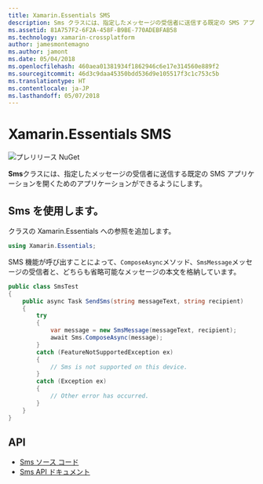 ```yaml
---
title: Xamarin.Essentials SMS
description: Sms クラスには、指定したメッセージの受信者に送信する既定の SMS アプリケーションを開くためのアプリケーションができるようにします。
ms.assetid: 81A757F2-6F2A-458F-B9BE-770ADEBFAB58
ms.technology: xamarin-crossplatform
author: jamesmontemagno
ms.author: jamont
ms.date: 05/04/2018
ms.openlocfilehash: 460aea01381934f1862946c6e17e314560e889f2
ms.sourcegitcommit: 46d3c9daa45350bdd536d9e105517f3c1c753c5b
ms.translationtype: HT
ms.contentlocale: ja-JP
ms.lasthandoff: 05/07/2018
---
```

# <a name="xamarinessentials-sms"></a>Xamarin.Essentials SMS

![プレリリース NuGet](~/media/shared/pre-release.png)

**Sms**クラスには、指定したメッセージの受信者に送信する既定の SMS アプリケーションを開くためのアプリケーションができるようにします。

## <a name="using-sms"></a>Sms を使用します。

クラスの Xamarin.Essentials への参照を追加します。

```csharp
using Xamarin.Essentials;
```

SMS 機能が呼び出すことによって、`ComposeAsync`メソッド、`SmsMessage`メッセージの受信者と、どちらも省略可能なメッセージの本文を格納しています。

```csharp
public class SmsTest
{
    public async Task SendSms(string messageText, string recipient)
    {
        try
        {
            var message = new SmsMessage(messageText, recipient);
            await Sms.ComposeAsync(message);
        }
        catch (FeatureNotSupportedException ex)
        {
            // Sms is not supported on this device.
        }
        catch (Exception ex)
        {
            // Other error has occurred.
        }
    }
}
```

## <a name="api"></a>API

- [Sms ソース コード](https://github.com/xamarin/Essentials/tree/master/Essentials/Sms)
- [Sms API ドキュメント](xref:Xamarin.Essentials.Sms)
